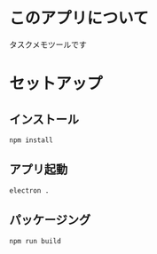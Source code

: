 # このアプリについて
タスクメモツールです

# セットアップ
## インストール
```
npm install
```

## アプリ起動
```
electron .
```

## パッケージング
```
npm run build
```
